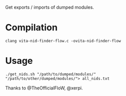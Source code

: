 Get exports / imports of dumped modules.

# Compilation

```
clang vita-nid-finder-flow.c -ovita-nid-finder-flow
```

# Usage

```
./get_nids.sh "/path/to/dumped/modules/" "/path/to/other/dumped/modules/"> all_nids.txt
```

Thanks to @TheOfficialFloW, @xerpi.
